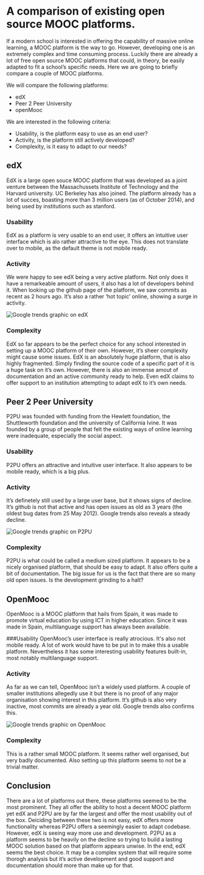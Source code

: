 # A comparison of existing open source MOOC platforms.

If a modern school is interested in offering the capability of massive online learning, a MOOC platform is the way to go. However, developing one is an extremely complex and time consuming process. Luckily there are already a lot of free open source MOOC platforms that could, in theory, be easily adapted to fit a school’s specific needs. Here we are going to briefly compare a couple of MOOC platforms.

We will compare the following platforms:
* edX
* Peer 2 Peer University
* openMooc

We are interested in the following criteria:
* Usability, is the platform easy to use as an end user?
* Activity, is the platform still actively developed?
* Complexity, is it easy to adapt to our needs?

## edX
EdX is a large open souce MOOC platform that was developed as a joint venture between the Massachussets Institute of Technology and the Harvard university. UC Berkeley has also joined.
The platform already has a lot of succes, boasting more than 3 million users (as of October 2014), and being used by institutions such as stanford.

### Usability
EdX as a platform is very usable to an end user, it offers an intuitive user interface which is alo rather attractive to the eye. This does not translate over to mobile, as the default theme is not mobile ready.

### Activity
We were happy to see edX being a very active platform. Not only does it have a remarkeable amount of users, it also has a lot of developers behind it. When looking up the github page of the platform, we saw commits as recent as 2 hours ago.
It’s also a rather ‘hot topic’ online, showing a surge in activity.

![Google trends graphic on edX](https://github.com/thomastoye/howestx-docs/blob/master/images/GoogleTrends_edX.png "EdX on Google trends")

### Complexity
EdX so far appears to be the perfect choice for any school interested in setting up a MOOC platform of their own. However, it’s sheer complexity might cause some issues.
EdX is an absolutely huge platform, that is also highly fragmented. Simply finding the source code of a specific part of it is a huge task on it’s own.
However, there is also an immense amout of documentation and an active community ready to help. Even edX claims to offer support to an institution attempting to adapt edX to it’s own needs.

## Peer 2 Peer University
P2PU was founded with funding from the Hewlett foundation, the Shuttleworth foundation and the university of California Ivine. It was founded by a group of people that felt the existing ways of online learning were inadequate, especially the social aspect.

### Usability
P2PU offers an attractive and intuitive user interface. It also appears to be mobile ready, which is a big plus.

### Activity
It’s definetely still used by a large user base, but it shows signs of decline. It’s github is not that active and has open issues as old as 3 years (the oldest bug dates from 25 May 2012). Google trends also reveals a steady decline.

![Google trends graphic on P2PU](https://github.com/thomastoye/howestx-docs/blob/master/images/GoogleTrends_P2PU.png "P2PU on Google trends")

### Complexity
P2PU is what could be called a medium sized platform. It appears to be a nicely organised platform, that should be easy to adapt. It also offers quite a bit of documentation. The big issue for us is the fact that there are so many old open issues. Is the development grinding to a halt?

## OpenMooc
OpenMooc is a MOOC platform that hails from Spain, it was made to promote virtual education by using ICT in higher education. Since it was made in Spain, multilanguage support has always been available.

###Usability
OpenMooc’s user interface is really atrocious. It's also not mobile ready. A lot of work would have to be put in to make this a usable platform. Nevertheless it has some interesting usability features built-in, most notably multilanguage support.

### Activity
As far as we can tell, OpenMooc isn’t a widely used platform. A couple of smaller institutions allegedly use it but there is no proof of any major organisation showing interest in this platform. It’s github is also very inactive, most commits are already a year old. Google trends also confirms this.

![Google trends graphic on OpenMooc](https://github.com/thomastoye/howestx-docs/blob/master/images/GoogleTrends_OpenMooc.png "OpenMooc on Google trends")

### Complexity
This is a rather small MOOC platform. It seems rather well organised, but very badly documented. Also setting up this platform seems to not be a trivial matter.

## Conclusion
There are a lot of platforms out there, these platforms seemed to be the most prominent. 
They all offer the ability to host a decent MOOC platform yet edX and P2PU are by far the largest and offer the most usability out of the box. Deiciding between these two is not easy, edX offers more functionality whereas P2PU offers a seemingly easier to adapt codebase. However, edX is seeing way more use and development. P2PU as a platform seems to be heavily on the decline so trying to build a lasting MOOC solution based on that platform appears unwise.
In the end, edX seems the best choice. It may be a complex system that will require some thorogh analysis but it’s active development and good support and documentation should more than make up for that.
